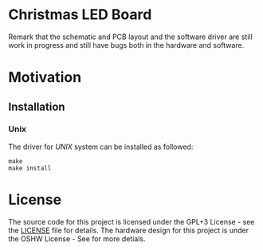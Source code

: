 # Christmas LED Board

Remark that the schematic and PCB layout and the software driver are still work in progress and still have bugs both in the hardware and software.

# Motivation



## Installation

### Unix
The driver for *UNIX* system can be installed as followed:
```
make 
make install
```


# License
The source code for this project is licensed under the GPL+3 License - see the [LICENSE](LICENSE) file for details.
The hardware design for this project is under the OSHW License - See [](LICENSE) for more detials.


